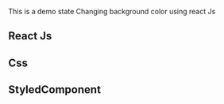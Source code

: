 This is a demo state Changing background color using react Js

## React Js

## Css

## StyledComponent
